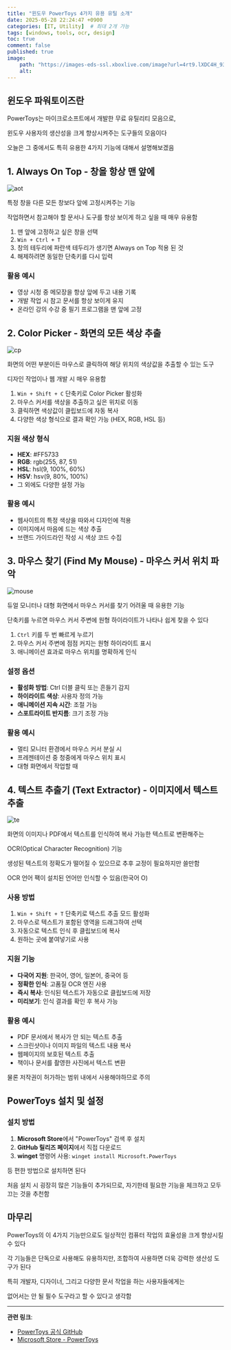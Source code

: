 ```yaml
---
title: "윈도우 PowerToys 4가지 유용 유틸 소개"
date: 2025-05-28 22:24:47 +0900
categories: [IT, Utility]  # 최대 2개 가능
tags: [windows, tools, ocr, design]     
toc: true
comment: false
published: true
image:
    path: "https://images-eds-ssl.xboxlive.com/image?url=4rt9.lXDC4H_93laV1_eHM0OYfiFeMI2p9MWie0CvL99U4GA1gf6_kayTt_kBblFwHwo8BW8JXlqfnYxKPmmBRY0umJKt.GQbXbqRe3O0.PRqyi1SW2G7RHi4dtRbVj6pfgLfV_GTUPIMpwhbsrNfF_oVsq.XJT1.6ZGkeTPoqI-&format=source)"
    alt: 
---
```


## 윈도우 파워토이즈란

PowerToys는 마이크로소프트에서 개발한 무료 유틸리티 모음으로, 

윈도우 사용자의 생산성을 크게 향상시켜주는 도구들의 모음이다

오늘은 그 중에서도 특히 유용한 4가지 기능에 대해서 설명해보겠음

## 1. Always On Top - 창을 항상 맨 앞에

![aot](https://learn.microsoft.com/ko-kr/windows/images/pt-always-on-top.png)

특정 창을 다른 모든 창보다 앞에 고정시켜주는 기능

작업하면서 참고해야 할 문서나 도구를 항상 보이게 하고 싶을 때 매우 유용함

1. 맨 앞에 고정하고 싶은 창을 선택
2. ``Win + Ctrl + T`` 
3. 창의 테두리에 파란색 테두리가 생기면 Always on Top 적용 된 것
4. 해제하려면 동일한 단축키를 다시 입력

### 활용 예시

- 영상 시청 중 메모장을 항상 앞에 두고 내용 기록
- 개발 작업 시 참고 문서를 항상 보이게 유지
- 온라인 강의 수강 중 필기 프로그램을 맨 앞에 고정

## 2. Color Picker - 화면의 모든 색상 추출

![cp](https://learn.microsoft.com/ko-kr/windows/images/pt-colorpicker-hex-editor.png)

화면의 어떤 부분이든 마우스로 클릭하여 해당 위치의 색상값을 추출할 수 있는 도구

디자인 작업이나 웹 개발 시 매우 유용함

1. `Win + Shift + C` 단축키로 Color Picker 활성화
2. 마우스 커서를 색상을 추출하고 싶은 위치로 이동
3. 클릭하면 색상값이 클립보드에 자동 복사
4. 다양한 색상 형식으로 결과 확인 가능 (HEX, RGB, HSL 등)

### 지원 색상 형식

- **HEX**: #FF5733
- **RGB**: rgb(255, 87, 51)
- **HSL**: hsl(9, 100%, 60%)
- **HSV**: hsv(9, 80%, 100%)
- 그 외에도 다양한 설정 가능

### 활용 예시

- 웹사이트의 특정 색상을 따와서 디자인에 적용
- 이미지에서 마음에 드는 색상 추출
- 브랜드 가이드라인 작성 시 색상 코드 수집

## 3. 마우스 찾기 (Find My Mouse) - 마우스 커서 위치 파악

![mouse](https://learn.microsoft.com/ko-kr/windows/images/pt-mouse-utilities-find-my-mouse.gif)

듀얼 모니터나 대형 화면에서 마우스 커서를 찾기 어려울 때 유용한 기능

단축키를 누르면 마우스 커서 주변에 원형 하이라이트가 나타나 쉽게 찾을 수 있다

1. `Ctrl` 키를 두 번 빠르게 누르기
2. 마우스 커서 주변에 점점 커지는 원형 하이라이트 표시
3. 애니메이션 효과로 마우스 위치를 명확하게 인식

### 설정 옵션

- **활성화 방법**: Ctrl 더블 클릭 또는 흔들기 감지
- **하이라이트 색상**: 사용자 정의 가능
- **애니메이션 지속 시간**: 조절 가능
- **스포트라이트 반지름**: 크기 조정 가능

### 활용 예시

- 멀티 모니터 환경에서 마우스 커서 분실 시
- 프레젠테이션 중 청중에게 마우스 위치 표시
- 대형 화면에서 작업할 때

## 4. 텍스트 추출기 (Text Extractor) - 이미지에서 텍스트 추출

![te](https://cdn.mos.cms.futurecdn.net/fbA5pE5bpzgQ5CYu773eB9.gif)

화면의 이미지나 PDF에서 텍스트를 인식하여 복사 가능한 텍스트로 변환해주는 

OCR(Optical Character Recognition) 기능

생성된 텍스트의 정확도가 떨어질 수 있으므로 추후 교정이 필요하지만 쓸만함

OCR 언어 팩이 설치된 언어만 인식할 수 있음(한국어 O)

### 사용 방법

1. `Win + Shift + T` 단축키로 텍스트 추출 모드 활성화
2. 마우스로 텍스트가 포함된 영역을 드래그하여 선택
3. 자동으로 텍스트 인식 후 클립보드에 복사
4. 원하는 곳에 붙여넣기로 사용

### 지원 기능

- **다국어 지원**: 한국어, 영어, 일본어, 중국어 등
- **정확한 인식**: 고품질 OCR 엔진 사용
- **즉시 복사**: 인식된 텍스트가 자동으로 클립보드에 저장
- **미리보기**: 인식 결과를 확인 후 복사 가능

### 활용 예시

- PDF 문서에서 복사가 안 되는 텍스트 추출
- 스크린샷이나 이미지 파일의 텍스트 내용 복사
- 웹페이지의 보호된 텍스트 추출
- 책이나 문서를 촬영한 사진에서 텍스트 변환

물론 저작권이 허가하는 범위 내에서 사용해야하므로 주의

## PowerToys 설치 및 설정

### 설치 방법

1. **Microsoft Store**에서 "PowerToys" 검색 후 설치
2. **GitHub 릴리즈 페이지**에서 직접 다운로드
3. **winget** 명령어 사용: `winget install Microsoft.PowerToys`

등 편한 방법으로 설치하면 된다

처음 설치 시 굉장히 많은 기능들이 추가되므로, 자기한테 필요한 기능을 체크하고 모두 끄는 것을 추천함

## 마무리

PowerToys의 이 4가지 기능만으로도 일상적인 컴퓨터 작업의 효율성을 크게 향상시킬 수 있다

각 기능들은 단독으로 사용해도 유용하지만, 조합하여 사용하면 더욱 강력한 생산성 도구가 된다

특히 개발자, 디자이너, 그리고 다양한 문서 작업을 하는 사용자들에게는 

없어서는 안 될 필수 도구라고 할 수 있다고 생각함

---

**관련 링크**:

- [PowerToys 공식 GitHub](https://github.com/microsoft/PowerToys)
- [Microsoft Store - PowerToys](https://learn.microsoft.com/ko-kr/windows/powertoys/)